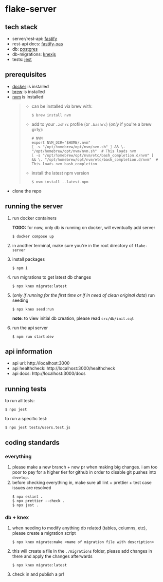 # flake-server

## tech stack

- server/rest-api: [fastify](https://fastify.dev/)
- rest-api docs: [fastify-oas](https://github.com/SkeLLLa/fastify-oas)
- db: [postgres](https://www.postgresql.org/)
- db-migrations: [knexjs](https://knexjs.org/)
- tests: [jest](https://jestjs.io/)

## prerequisites

- [docker](https://docs.docker.com/get-docker/) is installed
- [brew](https://brew.sh/) is installed
- [nvm](https://github.com/nvm-sh/nvm) is installed
  > - can be installed via brew with:
  >   ```
  >   $ brew install nvm
  >   ```
  > - add to your `.zshrc` profile (or `.bashrc`) (_only_ if you're a brew girly):
  >   ```
  >   # NVM
  >   export NVM_DIR="$HOME/.nvm"
  >   [ -s "/opt/homebrew/opt/nvm/nvm.sh" ] && \. "/opt/homebrew/opt/nvm/nvm.sh"  # This loads nvm
  >   [ -s "/opt/homebrew/opt/nvm/etc/bash_completion.d/nvm" ] && \. "/opt/homebrew/opt/nvm/etc/bash_completion.d/nvm"  # This loads nvm bash_completion
  >   ```
  > - install the latest npm version
  >   ```
  >   $ nvm install --latest-npm
  >   ```
- clone the repo

## running the server

1.  run docker containers

    **TODO:** for now, only db is running on docker, will eventually add server

    ```
    $ docker compose up
    ```

1.  in another terminal, make sure you're in the root directory of `flake-server`

1.  install packages
    ```
    $ npm i
    ```
1.  run migrations to get latest db changes
    ```
    $ npx knex migrate:latest
    ```
1.  (_only if running for the first time or if in need of clean original data_) run seeding
    ```
    $ npx knex seed:run
    ```
    **note**: to view initial db creation, please read `src/db/init.sql`
1.  run the api server
    ```
    $ npm run start:dev
    ```

## api information

- api url: http://localhost:3000
- api healthcheck: http://localhost:3000/healthcheck
- api docs: http://localhost:3000/docs

## running tests

to run all tests:

```
$ npx jest
```

to run a specific test:

```
$ npx jest tests/users.test.js
```

## coding standards

### everything

1. please make a new branch + new pr when making big changes. i am too poor to pay for a higher tier for github in order to disable git pushes into `develop`.
1. before checking everything in, make sure all lint + prettier + test case issues are resolved
   ```
   $ npx eslint .
   $ npx prettier --check .
   $ npx jest .
   ```

### db + knex

1. when needing to modify anything db related (tables, columns, etc), please create a migration script
   ```
   $ npx knex migrate:make <name of migration file with description>
   ```
1. this will create a file in the `./migrations` folder, please add changes in there and apply the changes afterwards
   ```
   $ npx knex migrate:latest
   ```
1. check in and publish a pr!
